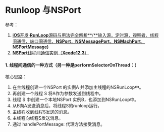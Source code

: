 # Runloop 与NSPort

参考：

1. [**iOS**开发·**RunLoop**源码与用法完全解析**(**输入源，定时源，观察者，线程间通信，端口间通信，**NSPort**，**NSMessagePort**，**NSMachPort**，**NSPortMessage)**](https://www.jianshu.com/p/07313bc6fd24)
2. [**NSPort**线程间通信实例（**Xcode12.3**）](https://juejin.cn/post/6922283273012019213)



#### 1. 线程间通信的一种方式（另一种是performSelectorOnThread：）

核心思路：

1. 在主线程创建一个NSPort 的实例A 并添加主线程的NSRunLoop中。
2. 再创建一个线程 S 将A作为参数发送到线程中。
3. 线程 S 中创建一个本地NSPort 实例B，也添加到NSRunLoop中。
4. 从B向A发送消息后，将线程S的runloop运行。
5. 主线程收到线程S发送的消息。
6. 主线程向线程S发送消息。
7. 通过 handlePortMessage: 代理方法接受消息。

